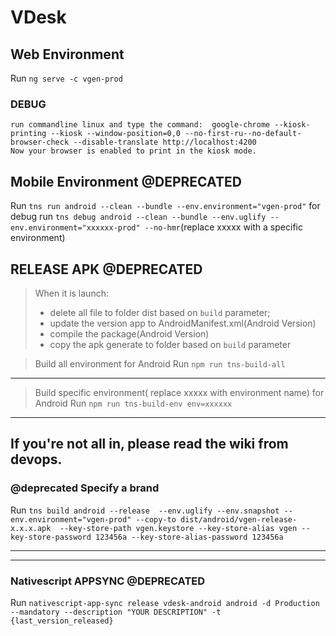 # VDesk

## Web Environment

Run `ng serve -c vgen-prod`
### DEBUG
    run commandline linux and type the command:  google-chrome --kiosk-printing --kiosk --window-position=0,0 --no-first-ru--no-default-browser-check --disable-translate http://localhost:4200
    Now your browser is enabled to print in the kiosk mode.
    
    
## Mobile Environment @DEPRECATED
Run `tns run android --clean --bundle --env.environment="vgen-prod"`
for debug run `tns debug android --clean --bundle --env.uglify --env.environment="xxxxxx-prod" --no-hmr`(replace xxxxx with a specific environment)

## RELEASE APK  @DEPRECATED
> When it is launch:
> - delete all file to folder dist based on `build` parameter;
> - update the version app to AndroidManifest.xml(Android Version)
> - compile the package(Android Version) 
> - copy the apk generate to folder based on `build` parameter

> Build all environment for Android
  Run `npm run tns-build-all`
---------------------------------------------------------------------------------
> Build specific environment( replace xxxxx with environment name) for Android
  Run `npm run tns-build-env env=xxxxxx`
---------------------------------------------------------------------------------

  If you're not all in, please read the wiki from devops.
---------------------------------------------------------------------------------
### @deprecated Specify a brand 
Run `tns build android --release  --env.uglify --env.snapshot --env.environment="vgen-prod" --copy-to dist/android/vgen-release-x.x.x.apk  --key-store-path vgen.keystore --key-store-alias vgen --key-store-password 123456a --key-store-alias-password 123456a`

----
----


### Nativescript APPSYNC   @DEPRECATED

 Run `nativescript-app-sync release vdesk-android android -d Production --mandatory --description "YOUR DESCRIPTION" -t {last_version_released}`
